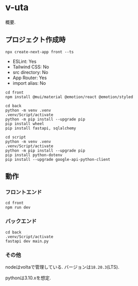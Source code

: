 # v-uta
概要.

## プロジェクト作成時

```shell
npx create-next-app front --ts
```
- ESLint: Yes
- Tailwind CSS: No
- src directory: No
- App Router: Yes
- import alias: No

```shell
cd front
npm install @mui/material @emotion/react @emotion/styled
```

```shell
cd back
python -m venv .venv
.venv/Script/activate
python -m pip install --upgrade pip
pip install wheel
pip install fastapi, sqlalchemy
```

```shell
cd script
python -m venv .venv
.venv/Script/activate
python -m pip install --upgrade pip
pip install python-dotenv
pip install --upgrade google-api-python-client
```

## 動作

### フロントエンド

```shell
cd front
npm run dev
```

### バックエンド

```shell
cd back
.venv/Script/activate
fastapi dev main.py
```

### その他

nodeはvoltaで管理している.
バージョンは`18.20.3`(LTS).

pythonは3.10.xを想定.
